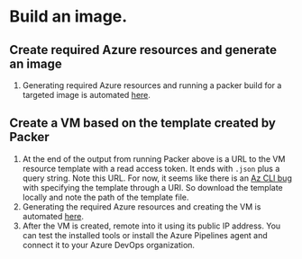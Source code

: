 # Build an image.

## Create required Azure resources and generate an image

1. Generating required Azure resources and running a packer build for a targeted image is automated [here](../helpers/GenerateResourcesAndImage.ps1).

## Create a VM based on the template created by Packer

1. At the end of the output from running Packer above is a URL to the VM resource template with a read access token. It ends with `.json` plus a query string. Note this URL. For now, it seems like there is an [Az CLI bug](https://github.com/Azure/azure-cli/issues/5899) with specifying the template through a URI. So download the template locally and note the path of the template file.
1. Generating the required Azure resources and creating the VM is automated [here](../helpers/CreateAzureVMFromPackerTemplate.ps1).
1. After the VM is created, remote into it using its public IP address. You can test the installed tools or install the Azure Pipelines agent and connect it to your Azure DevOps organization.
